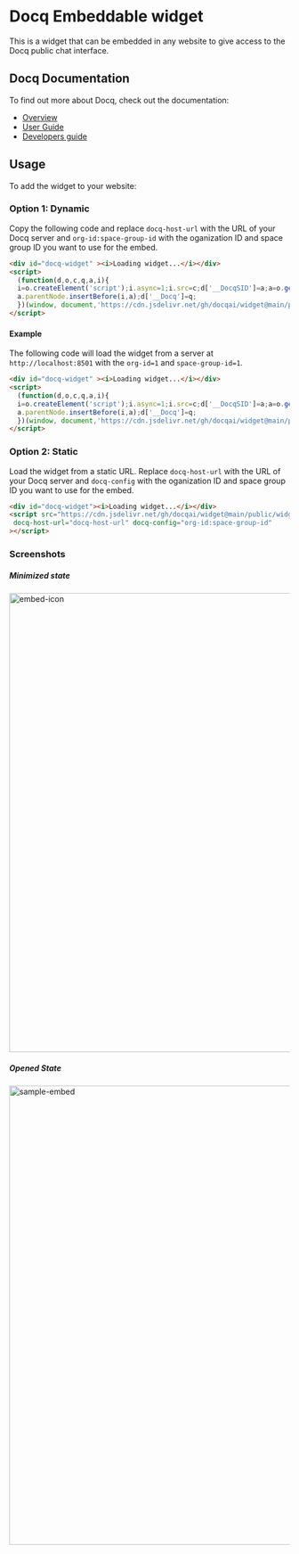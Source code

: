 # Docq Embeddable widget

This is a widget that can be embedded in any website to give access to the Docq public chat interface.


## Docq Documentation
To find out more about Docq, check out the documentation:
- [Overview](https://docqai.github.io/docq/overview/introduction/)
- [User Guide](https://docqai.github.io/docq/user-guide/getting-started/)
- [Developers guide](https://docqai.github.io/docq/developer-guide/getting-started)

## Usage
To add the widget to your website:

### Option 1: Dynamic

Copy the following code and replace `docq-host-url` with the URL of your Docq server and `org-id:space-group-id` with the oganization ID and space group ID you want to use for the embed.

```html
<div id="docq-widget" ><i>Loading widget...</i></div>
<script>
  (function(d,o,c,q,a,i){
  i=o.createElement('script');i.async=1;i.src=c;d['__DocqSID']=a;a=o.getElementsByTagName('script')[0];
  a.parentNode.insertBefore(i,a);d['__Docq']=q;
  })(window, document,'https://cdn.jsdelivr.net/gh/docqai/widget@main/public/widget.js', 'docq-host-url', 'org-id:space-group-id')
</script>
```

#### Example
The following code will load the widget from  a server at `http://localhost:8501` with the `org-id=1` and `space-group-id=1`.

```html
<div id="docq-widget" ><i>Loading widget...</i></div>
<script>
  (function(d,o,c,q,a,i){
  i=o.createElement('script');i.async=1;i.src=c;d['__DocqSID']=a;a=o.getElementsByTagName('script')[0];
  a.parentNode.insertBefore(i,a);d['__Docq']=q;
  })(window, document,'https://cdn.jsdelivr.net/gh/docqai/widget@main/public/widget.js', 'http://localhost:8501','1:1')
</script>
```

### Option 2: Static
Load the widget from a static URL. Replace `docq-host-url` with the URL of your Docq server and `docq-config` with the oganization ID and space group ID you want to use for the embed.

```html
<div id="docq-widget"><i>Loading widget...</i></div>
<script src="https://cdn.jsdelivr.net/gh/docqai/widget@main/public/widget.js"
 docq-host-url="docq-host-url" docq-config="org-id:space-group-id"
></script>
```


### Screenshots

##### Minimized state

<img width="824" alt="embed-icon" src="https://github.com/docqai/widget/assets/64925863/195bde7a-4ff2-41bc-8687-4aa551172829">

##### Opened State

<img width="824" alt="sample-embed" src="https://github.com/docqai/widget/assets/64925863/8e5efe47-c5ca-4e46-81a7-36fe1e8d78e5">

